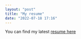 ```yaml
---
layout: "post"
title: "My resume"
date: "2022-07-18 17:16"
---
```

You can find my latest [resume here](https://github.com/Weafre/Weafre.github.io/blob/master/img/2.DatThanhNGUYEN_Resume.pdf) 
